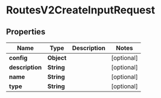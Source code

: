 

# RoutesV2CreateInputRequest


## Properties

| Name | Type | Description | Notes |
|------------ | ------------- | ------------- | -------------|
|**config** | **Object** |  |  [optional] |
|**description** | **String** |  |  [optional] |
|**name** | **String** |  |  [optional] |
|**type** | **String** |  |  [optional] |



